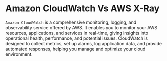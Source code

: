 # Amazon CloudWatch Vs AWS X-Ray

`Amazon CloudWatch` is a comprehensive monitoring, logging, and observability service offered by AWS. It enables you to monitor your AWS resources, applications, and services in real-time, giving insights into operational health, performance, and potential issues. CloudWatch is designed to collect metrics, set up alarms, log application data, and provide automated responses, helping you manage and optimize your cloud environment.
